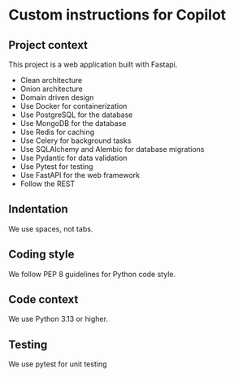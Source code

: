 # Custom instructions for Copilot

## Project context

This project is a web application built with Fastapi.

- Clean architecture
- Onion architecture
- Domain driven design
- Use Docker for containerization
- Use PostgreSQL for the database
- Use MongoDB for the database
- Use Redis for caching
- Use Celery for background tasks
- Use SQLAlchemy and Alembic for database migrations
- Use Pydantic for data validation
- Use Pytest for testing
- Use FastAPI for the web framework
- Follow the REST

## Indentation

We use spaces, not tabs.


## Coding style

We follow PEP 8 guidelines for Python code style.

## Code context

We use Python 3.13 or higher.

## Testing

We use pytest for unit testing
